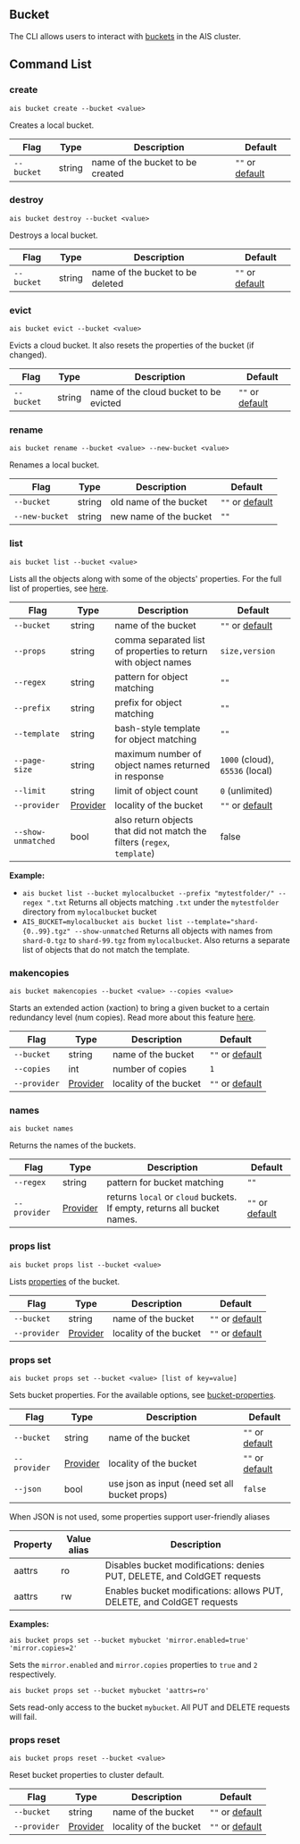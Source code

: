 ## Bucket

The CLI allows users to interact with [buckets](../../docs/bucket.md) in the AIS cluster.

## Command List

### create

`ais bucket create --bucket <value>`

Creates a local bucket.

| Flag | Type | Description | Default |
| --- | --- | --- | --- |
| `--bucket` | string | name of the bucket to be created | `""` or [default](../README.md#bucket) |


### destroy

`ais bucket destroy --bucket <value>`

Destroys a local bucket.

| Flag | Type | Description | Default |
| --- | --- | --- | --- |
| `--bucket` | string | name of the bucket to be deleted | `""` or [default](../README.md#bucket) |


### evict

`ais bucket evict --bucket <value>`

Evicts a cloud bucket. It also resets the properties of the bucket (if changed).

| Flag | Type | Description | Default |
| --- | --- | --- | --- |
| `--bucket` | string | name of the cloud bucket to be evicted | `""` or [default](../README.md#bucket) |

### rename

`ais bucket rename --bucket <value> --new-bucket <value> `

Renames a local bucket.

| Flag | Type | Description | Default |
| --- | --- | --- | --- |
| `--bucket` | string | old name of the bucket | `""` or [default](../README.md#bucket) |
| `--new-bucket` | string | new name of the bucket | `""` |

### list

`ais bucket list --bucket <value>`

Lists all the objects along with some of the objects' properties. For the full list of properties, see [here](../../docs/bucket.md#list-bucket).

| Flag | Type | Description | Default |
| --- | --- | --- | --- |
| `--bucket` | string | name of the bucket | `""` or [default](../README.md#bucket) |
| `--props` | string | comma separated list of properties to return with object names | `size,version` |
| `--regex` | string | pattern for object matching | `""` |
| `--prefix` | string | prefix for object matching | `""` |
| `--template` | string | bash-style template for object matching | `""` |
| `--page-size` | string | maximum number of object names returned in response | `1000` (cloud), `65536` (local) |
| `--limit` | string | limit of object count | `0` (unlimited) |
| `--provider` | [Provider](../README.md#enums) | locality of the bucket | `""` or [default](../README.md#bucket-provider) |
| `--show-unmatched` | bool | also return objects that did not match the filters (`regex`, `template`) | false |

**Example:**

* `ais bucket list --bucket mylocalbucket --prefix "mytestfolder/" --regex ".txt`
Returns all objects matching `.txt` under the `mytestfolder` directory from `mylocalbucket` bucket
* `AIS_BUCKET=mylocalbucket ais bucket list --template="shard-{0..99}.tgz" --show-unmatched`
Returns all objects with names from `shard-0.tgz` to `shard-99.tgz` from `mylocalbucket`.
Also returns a separate list of objects that do not match the template.

### makencopies

`ais bucket makencopies --bucket <value> --copies <value>`

Starts an extended action (xaction) to bring a given bucket to a certain redundancy level (num copies). Read more about this feature [here](../../docs/storage_svcs.md#n-way-mirror).

| Flag | Type | Description | Default |
| --- | --- | --- | --- |
| `--bucket` | string | name of the bucket | `""` or [default](../README.md#bucket) |
| `--copies` | int | number of copies | `1` |
| `--provider` | [Provider](../README.md#enums) | locality of the bucket | `""` or [default](../README.md#bucket-provider) |

### names

`ais bucket names`

Returns the names of the buckets.

| Flag | Type | Description | Default |
| --- | --- | --- | --- |
| `--regex` | string | pattern for bucket matching | `""` |
| `--provider` | [Provider](../README.md#enums) | returns `local` or `cloud` buckets. If empty, returns all bucket names. | `""` or [default](../README.md#bucket-provider) |

### props list

`ais bucket props list --bucket <value>`

Lists [properties](../../docs/bucket.md#properties-and-options) of the bucket.

| Flag | Type | Description | Default |
| --- | --- | --- | --- |
| `--bucket` | string | name of the bucket | `""` or [default](../README.md#bucket) |
| `--provider` | [Provider](../README.md#enums) | locality of the bucket | `""` or [default](../README.md#bucket-provider) |

### props set

`ais bucket props set --bucket <value> [list of key=value]`

Sets bucket properties. For the available options, see [bucket-properties](../../docs/bucket.md#properties-and-options).

| Flag | Type | Description | Default |
| --- | --- | --- | --- |
| `--bucket` | string | name of the bucket | `""` or [default](../README.md#bucket) |
| `--provider` | [Provider](../README.md#enums) | locality of the bucket | `""` or [default](../README.md#bucket-provider)|
| `--json` | bool | use json as input (need set all bucket props) | `false` |

When JSON is not used, some properties support user-friendly aliases

| Property | Value alias | Description |
| --- | --- | --- |
| aattrs | ro | Disables bucket modifications: denies PUT, DELETE, and ColdGET requests |
| aattrs | rw | Enables bucket modifications: allows PUT, DELETE, and ColdGET requests |

**Examples:**

`ais bucket props set --bucket mybucket 'mirror.enabled=true' 'mirror.copies=2'`

Sets the `mirror.enabled` and `mirror.copies` properties to `true` and `2` respectively.

`ais bucket props set --bucket mybucket 'aattrs=ro'`

Sets read-only access to the bucket `mybucket`. All PUT and DELETE requests will fail.

### props reset

`ais bucket props reset --bucket <value>`

Reset bucket properties to cluster default.

| Flag | Type | Description | Default |
| --- | --- | --- | --- |
| `--bucket` | string | name of the bucket | `""` or [default](../README.md#bucket) |
| `--provider` | [Provider](../README.md#enums) | locality of the bucket | `""` or [default](../README.md#bucket-provider) |
